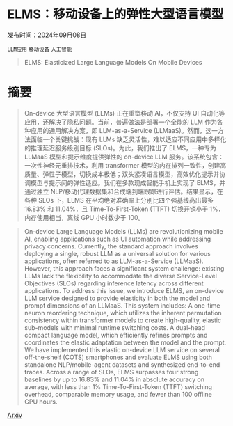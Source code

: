 # ELMS：移动设备上的弹性大型语言模型

发布时间：2024年09月08日

`LLM应用` `移动设备` `人工智能`

> ELMS: Elasticized Large Language Models On Mobile Devices

# 摘要

> On-device 大型语言模型 (LLMs) 正在重塑移动 AI，不仅支持 UI 自动化等应用，还解决了隐私问题。当前，普遍做法是部署一个全能的 LLM 作为各种应用的通用解决方案，即 LLM-as-a-Service (LLMaaS)。然而，这一方法面临一个关键挑战：现有 LLMs 缺乏灵活性，难以适应不同应用中多样化的推理延迟服务级别目标 (SLOs)。为此，我们推出了 ELMS，一种专为 LLMaaS 模型和提示维度提供弹性的 on-device LLM 服务。该系统包含：一次性神经元重排技术，利用 transformer 模型的内在排列一致性，创建高质量、弹性子模型，切换成本极低；双头紧凑语言模型，高效优化提示并协调模型与提示间的弹性适应。我们在多款现成智能手机上实现了 ELMS，并通过独立 NLP/移动代理数据集和合成端到端跟踪进行评估。结果显示，在各种 SLOs 下，ELMS 在平均绝对准确率上分别比四个强基线高出最多 16.83% 和 11.04%，且 Time-To-First-Token (TTFT) 切换开销小于 1%，内存使用相当，离线 GPU 小时数少于 100。

> On-device Large Language Models (LLMs) are revolutionizing mobile AI, enabling applications such as UI automation while addressing privacy concerns. Currently, the standard approach involves deploying a single, robust LLM as a universal solution for various applications, often referred to as LLM-as-a-Service (LLMaaS). However, this approach faces a significant system challenge: existing LLMs lack the flexibility to accommodate the diverse Service-Level Objectives (SLOs) regarding inference latency across different applications. To address this issue, we introduce ELMS, an on-device LLM service designed to provide elasticity in both the model and prompt dimensions of an LLMaaS. This system includes: A one-time neuron reordering technique, which utilizes the inherent permutation consistency within transformer models to create high-quality, elastic sub-models with minimal runtime switching costs. A dual-head compact language model, which efficiently refines prompts and coordinates the elastic adaptation between the model and the prompt. We have implemented this elastic on-device LLM service on several off-the-shelf (COTS) smartphones and evaluate ELMS using both standalone NLP/mobile-agent datasets and synthesized end-to-end traces. Across a range of SLOs, ELMS surpasses four strong baselines by up to 16.83% and 11.04% in absolute accuracy on average, with less than 1% Time-To-First-Token (TTFT) switching overhead, comparable memory usage, and fewer than 100 offline GPU hours.

[Arxiv](https://arxiv.org/abs/2409.09071)